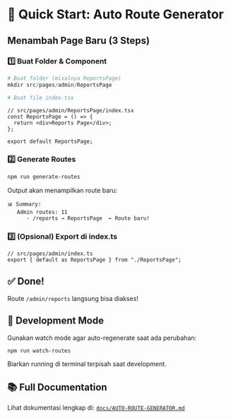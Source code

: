 # 🎯 Quick Start: Auto Route Generator

## Menambah Page Baru (3 Steps)

### 1️⃣ Buat Folder & Component

```powershell
# Buat folder (misalnya ReportsPage)
mkdir src/pages/admin/ReportsPage

# Buat file index.tsx
```

```tsx
// src/pages/admin/ReportsPage/index.tsx
const ReportsPage = () => {
  return <div>Reports Page</div>;
};

export default ReportsPage;
```

### 2️⃣ Generate Routes

```bash
npm run generate-routes
```

Output akan menampilkan route baru:

```
📊 Summary:
   Admin routes: 11
      - /reports → ReportsPage  ← Route baru!
```

### 3️⃣ (Opsional) Export di index.ts

```tsx
// src/pages/admin/index.ts
export { default as ReportsPage } from "./ReportsPage";
```

## ✅ Done!

Route `/admin/reports` langsung bisa diakses!

## 🔄 Development Mode

Gunakan watch mode agar auto-regenerate saat ada perubahan:

```bash
npm run watch-routes
```

Biarkan running di terminal terpisah saat development.

## 📚 Full Documentation

Lihat dokumentasi lengkap di: [`docs/AUTO-ROUTE-GENERATOR.md`](./AUTO-ROUTE-GENERATOR.md)
